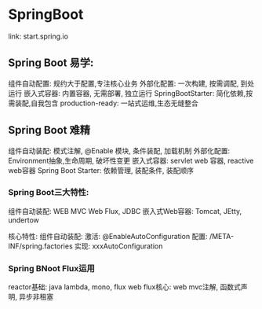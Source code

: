 # SpringBoot

link: start.spring.io

## Spring Boot 易学:

组件自动配置: 规约大于配置,专注核心业务 外部化配置: 一次构建, 按需调配, 到处运行 嵌入式容器: 内置容器, 无需部署, 独立运行 SpringBootStarter: 简化依赖,按需装配,自我包含 production-ready: 一站式运维,生态无缝整合

## Spring Boot 难精

组件自动装配: 模式注解, @Enable 模块, 条件装配, 加载机制 外部化配置: Environment抽象,生命周期, 破坏性变更 嵌入式容器: servlet web 容器, reactive web容器 Spring Boot Starter: 依赖管理, 装配条件, 装配顺序

### Spring Boot三大特性:

组件自动装配: WEB MVC Web Flux, JDBC 嵌入式Web容器: Tomcat, JEtty, undertow

核心特性: 组件自动装配: 激活: @EnableAutoConfiguration 配置: /META-INF/spring.factories 实现: xxxAutoConfiguration

### Spring BNoot Flux运用

reactor基础: java lambda, mono, flux web flux核心: web mvc注解, 函数式声明, 异步非租塞

